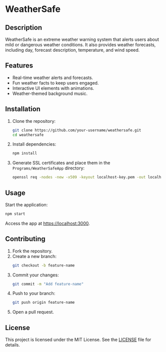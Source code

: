 # WeatherSafe

## Description

WeatherSafe is an extreme weather warning system that alerts users about mild or dangerous weather conditions. It also provides weather forecasts, including day, forecast description, temperature, and wind speed.

## Features

- Real-time weather alerts and forecasts.
- Fun weather facts to keep users engaged.
- Interactive UI elements with animations.
- Weather-themed background music.

## Installation

1. Clone the repository:
   ```sh
   git clone https://github.com/your-username/weathersafe.git
   cd weathersafe
   ```
2. Install dependencies:
   ```sh
   npm install
   ```
3. Generate SSL certificates and place them in the `Programs/WeatherSafeApp` directory:
   ```sh
   openssl req -nodes -new -x509 -keyout localhost-key.pem -out localhost.pem -days 365
   ```

## Usage

Start the application:

```sh
npm start
```

Access the app at [https://localhost:3000](https://localhost:3000).

## Contributing

1. Fork the repository.
2. Create a new branch:
   ```sh
   git checkout -b feature-name
   ```
3. Commit your changes:
   ```sh
   git commit -m "Add feature-name"
   ```
4. Push to your branch:
   ```sh
   git push origin feature-name
   ```
5. Open a pull request.

## License

This project is licensed under the MIT License. See the [LICENSE](LICENSE) file for details.
